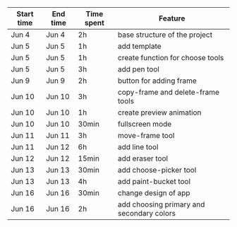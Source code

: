 | Start time | End time | Time spent | Feature |
|------------|----------|------------|---------|
| Jun 4 | Jun 4 | 2h | base structure of the project |
| Jun 5 | Jun 5 | 1h | add template |
| Jun 5 | Jun 5 | 1h | create function for choose tools |
| Jun 5 | Jun 5 | 3h | add pen tool |
| Jun 9 | Jun 9 | 2h | button for adding frame |
| Jun 10 | Jun 10 | 3h | copy-frame and delete-frame tools |
| Jun 10 | Jun 10 | 1h | create preview animation |
| Jun 10 | Jun 10 | 30min | fullscreen mode |
| Jun 11 | Jun 11 | 3h | move-frame tool |
| Jun 11 | Jun 12 | 6h | add line tool |
| Jun 12 | Jun 12 | 15min | add eraser tool |
| Jun 13 | Jun 13 | 30min | add choose-picker tool |
| Jun 13 | Jun 13 | 4h | add paint-bucket tool |
| Jun 16 | Jun 16 | 30min | change design of app |
| Jun 16 | Jun 16 | 2h | add choosing primary and secondary colors |

